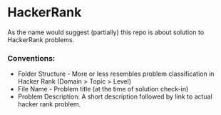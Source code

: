 # HackerRank

As the name would suggest (partially) this repo is about solution to HackerRank problems.

### Conventions:

* Folder Structure - More or less resembles problem classification in Hacker Rank (Domain > Topic > Level)
* File Name - Problem title (at the time of solution check-in)
* Problem Description: A short description followed by link to actual hacker rank problem.
